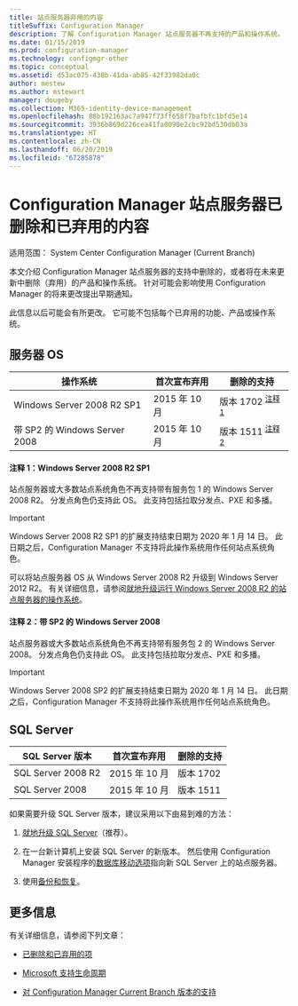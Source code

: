 ```yaml
---
title: 站点服务器弃用的内容
titleSuffix: Configuration Manager
description: 了解 Configuration Manager 站点服务器不再支持的产品和操作系统。
ms.date: 01/15/2019
ms.prod: configuration-manager
ms.technology: configmgr-other
ms.topic: conceptual
ms.assetid: d53ac075-438b-41da-ab85-42f33982da0c
author: mestew
ms.author: mstewart
manager: dougeby
ms.collection: M365-identity-device-management
ms.openlocfilehash: 88b192163ac7a947f73ff658f7bafbfc1bfd5e14
ms.sourcegitcommit: 3936b869d226cea41fa0090e2cbc92bd530db03a
ms.translationtype: HT
ms.contentlocale: zh-CN
ms.lasthandoff: 06/20/2019
ms.locfileid: "67285878"
---
```

# <a name="removed-and-deprecated-for-configuration-manager-site-servers"></a>Configuration Manager 站点服务器已删除和已弃用的内容

适用范围：  System Center Configuration Manager (Current Branch)

本文介绍 Configuration Manager 站点服务器的支持中删除的，或者将在未来更新中删除（弃用）的产品和操作系统。 针对可能会影响使用 Configuration Manager 的将来更改提出早期通知。  

此信息以后可能会有所更改。 它可能不包括每个已弃用的功能、产品或操作系统。  



## <a name="server-os"></a>服务器 OS  

|**操作系统**|**首次宣布弃用**|**删除的支持** |  
|-|-|-| 
|Windows Server 2008 R2 SP1|2015 年 10 月| 版本 1702 <sup>[注释 1](#bkmk_note1)</sup>| 
|带 SP2 的 Windows Server 2008|2015 年 10 月|版本 1511 <sup>[注释 2](#bkmk_note2)</sup>|  

#### <a name="bkmk_note1"></a> 注释 1：Windows Server 2008 R2 SP1
站点服务器或大多数站点系统角色不再支持带有服务包 1 的 Windows Server 2008 R2。 分发点角色仍支持此 OS。 此支持包括拉取分发点、PXE 和多播。 

> [!Important]  
> Windows Server 2008 R2 SP1 的扩展支持结束日期为 2020 年 1 月 14 日。 此日期之后，Configuration Manager 不支持将此操作系统用作任何站点系统角色。 

可以将站点服务器 OS 从 Windows Server 2008 R2 升级到 Windows Server 2012 R2。 有关详细信息，请参阅[就地升级运行 Windows Server 2008 R2 的站点服务器的操作系统](/sccm/core/servers/manage/upgrade-on-premises-infrastructure#BKMK_SupConfigUpgradeSiteSrv)。  


#### <a name="bkmk_note2"></a> 注释 2：带 SP2 的 Windows Server 2008
站点服务器或大多数站点系统角色不再支持带有服务包 2 的 Windows Server 2008。 分发点角色仍支持此 OS。 此支持包括拉取分发点、PXE 和多播。 

> [!Important]  
> Windows Server 2008 SP2 的扩展支持结束日期为 2020 年 1 月 14 日。 此日期之后，Configuration Manager 不支持将此操作系统用作任何站点系统角色。  



## <a name="sql-server"></a>SQL Server   

|**SQL Server 版本**|**首次宣布弃用**|**删除的支持**|   
|-|-|-| 
|SQL Server 2008 R2|2015 年 10 月|版本 1702| 
|SQL Server 2008|2015 年 10 月|版本 1511|  


如果需要升级 SQL Server 版本，建议采用以下由易到难的方法：

1. [就地升级 SQL Server](/sccm/core/servers/manage/upgrade-on-premises-infrastructure#BKMK_SupConfigUpgradeDBSrv)（推荐）。  

2. 在一台新计算机上安装 SQL Server 的新版本。 然后使用 Configuration Manager 安装程序的[数据库移动选项](/sccm/core/servers/manage/modify-your-infrastructure#bkmk_dbconfig)指向新 SQL Server 上的站点服务器。  

3. 使用[备份和恢复](/sccm/protect/understand/backup-and-recovery)。  



## <a name="more-information"></a>更多信息

有关详细信息，请参阅下列文章： 

- [已删除和已弃用的项](/sccm/core/plan-design/changes/deprecated/removed-and-deprecated)  

- [Microsoft 支持生命周期](https://support.microsoft.com/lifecycle)  

- [对 Configuration Manager Current Branch 版本的支持](/sccm/core/servers/manage/current-branch-versions-supported)  

